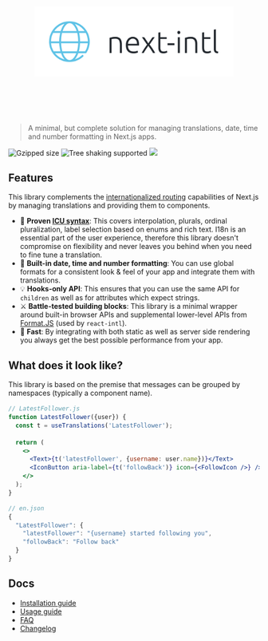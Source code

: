 <h1 align="center">
	<br>
	<br>
	<img width="400" src="media/logo.svg" alt="next-intl">
	<br>
	<br>
	<br>
</h1>

> A minimal, but complete solution for managing translations, date, time and number formatting in Next.js apps.

![Gzipped size](https://badgen.net/bundlephobia/minzip/next-intl) ![Tree shaking supported](https://badgen.net/bundlephobia/tree-shaking/next-intl) [<img src="https://img.shields.io/npm/dw/next-intl.svg" />](https://www.npmjs.com/package/next-intl)

## Features

This library complements the [internationalized routing](https://nextjs.org/docs/advanced-features/i18n-routing) capabilities of Next.js by managing translations and providing them to components.

- 🌟 **Proven [ICU syntax](https://formatjs.io/docs/core-concepts/icu-syntax)**: This covers interpolation, plurals, ordinal pluralization, label selection based on enums and rich text. I18n is an essential part of the user experience, therefore this library doesn't compromise on flexibility and never leaves you behind when you need to fine tune a translation.
- 📅 **Built-in date, time and number formatting**: You can use global formats for a consistent look & feel of your app and integrate them with translations.
- 💡 **Hooks-only API**: This ensures that you can use the same API for `children` as well as for attributes which expect strings.
- ⚔️ **Battle-tested building blocks**: This library is a minimal wrapper around built-in browser APIs and supplemental lower-level APIs from [Format.JS](https://formatjs.io/) (used by `react-intl`).
- 🚀 **Fast**: By integrating with both static as well as server side rendering you always get the best possible performance from your app.

## What does it look like?

This library is based on the premise that messages can be grouped by namespaces (typically a component name).

```jsx
// LatestFollower.js
function LatestFollower({user}) {
  const t = useTranslations('LatestFollower');

  return (
    <>
      <Text>{t('latestFollower', {username: user.name})}</Text>
      <IconButton aria-label={t('followBack')} icon={<FollowIcon />} />
    </>
  );
}
```

```js
// en.json
{
  "LatestFollower": {
    "latestFollower": "{username} started following you",
    "followBack": "Follow back"
  }
}
```

## Docs

- [Installation guide](./docs/installation.md)
- [Usage guide](./docs/usage.md)
- [FAQ](./docs/faq.md)
- [Changelog](./CHANGELOG.md)
